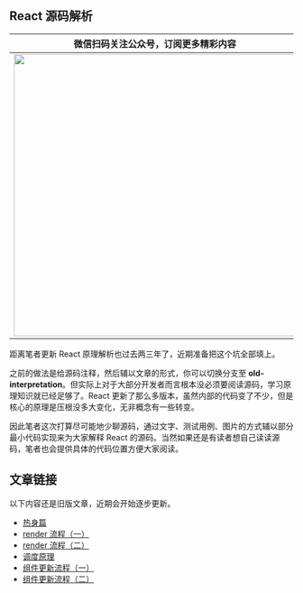 ## React 源码解析

| 微信扫码关注公众号，订阅更多精彩内容                                                                 | 加笔者微信进群与大厂大佬讨论技术                                                                    |
| ---------------------------------------------------------------------------------------------------- | --------------------------------------------------------------------------------------------------- |
| <img src="https://yck-1254263422.cos.ap-shanghai.myqcloud.com/20191220223702.jpeg" width="500px;" /> | <img src="https://yck-1254263422.cos.ap-shanghai.myqcloud.com/20191220224224.png" width="260px;" /> |

距离笔者更新 React 原理解析也过去两三年了，近期准备把这个坑全部填上。

之前的做法是给源码注释，然后辅以文章的形式，你可以切换分支至 **old-interpretation**。但实际上对于大部分开发者而言根本没必须要阅读源码，学习原理知识就已经足够了。React 更新了那么多版本，虽然内部的代码变了不少，但是核心的原理是压根没多大变化，无非概念有一些转变。

因此笔者这次打算尽可能地少聊源码，通过文字、测试用例、图片的方式辅以部分最小代码实现来为大家解释 React 的源码。当然如果还是有读者想自己读读源码，笔者也会提供具体的代码位置方便大家阅读。

## 文章链接

以下内容还是旧版文章，近期会开始逐步更新。

- [热身篇](https://github.com/KieSun/learn-react-essence/blob/master/%E7%83%AD%E8%BA%AB%E7%AF%87.md)
- [render 流程（一）](https://github.com/KieSun/learn-react-essence/blob/master/render%20%E6%B5%81%E7%A8%8B%EF%BC%88%E4%B8%80%EF%BC%89.md)
- [render 流程（二）](https://github.com/KieSun/learn-react-essence/blob/master/render%20%E6%B5%81%E7%A8%8B%EF%BC%88%E4%BA%8C%EF%BC%89.md)
- [调度原理](https://github.com/KieSun/learn-react-essence/blob/master/%E8%B0%83%E5%BA%A6%E5%8E%9F%E7%90%86.md)
- [组件更新流程（一）](https://github.com/KieSun/learn-react-essence/blob/master/%E7%BB%84%E4%BB%B6%E6%9B%B4%E6%96%B0%E6%B5%81%E7%A8%8B%E4%B8%80%EF%BC%88%E8%B0%83%E5%BA%A6%E4%BB%BB%E5%8A%A1%EF%BC%89.md)
- [组件更新流程（二）](https://github.com/KieSun/learn-react-essence/blob/master/%E7%BB%84%E4%BB%B6%E6%9B%B4%E6%96%B0%E6%B5%81%E7%A8%8B%E4%BA%8C%EF%BC%88diff%20%E7%AD%96%E7%95%A5%EF%BC%89.md)
